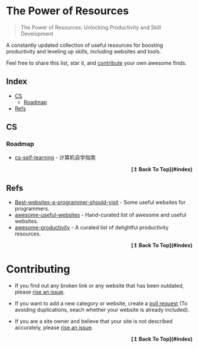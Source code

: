 # The Power of Resources
> The Power of Resources: Unlocking Productivity and Skill Development

A constantly updated collection of useful resources for boosting productivity and leveling up skills, including websites and tools.

Feel free to share this list, star it, and [contribute](#contributing) your own awesome finds.

## Index

- [CS](#cs)
  - [Roadmap](#roadmap)
- [Refs](#refs)

## CS

### Roadmap
- [cs-self-learning](https://github.com/pkuflyingpig/cs-self-learning/) - 计算机自学指南

<div align="right">
  <b>[↥ Back To Top](#index)</b>
</div>

## Refs
- [Best-websites-a-programmer-should-visit](https://github.com/sdmg15/Best-websites-a-programmer-should-visit) - Some useful websites for programmers.
- [awesome-useful-websites](https://github.com/atakanaltok/awesome-useful-websites) - Hand-curated list of awesome and useful websites.
- [awesome-productivity](https://github.com/jyguyomarch/awesome-productivity) - A curated list of delightful productivity resources.

<div align="right">
  <b>[↥ Back To Top](#index)</b>
</div>

# Contributing

- If you find out any broken link or any website that has been outdated, please [rise an issue](https://github.com/zint99/The-Power-of-Resources/issues).

- If you want to add a new category or website, create a [pull request](https://github.com/zint99/The-Power-of-Resources/pulls) (To avoiding duplications, seach whether your website is already included).

- If you are a site owner and believe that your site is not described accurately, please [rise an issue](https://github.com/zint99/The-Power-of-Resources/issues).

<div align="right">
  <b>[↥ Back To Top](#index)</b>
</div>
